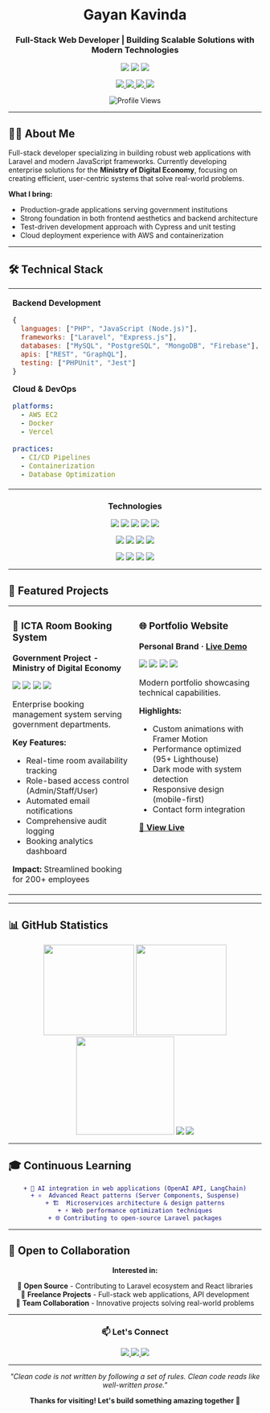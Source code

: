 <!-- Professional Header -->
<div align="center">
  <h1>Gayan Kavinda</h1>
  <h3>Full-Stack Web Developer | Building Scalable Solutions with Modern Technologies</h3>
  
  <p>
    <img src="https://img.shields.io/badge/📍_Based_in-Sri_Lanka-gray?style=flat-square" />
    <img src="https://img.shields.io/badge/💼_Experience-1+_Years-blue?style=flat-square" />
    <img src="https://img.shields.io/badge/🎯_Status-Open_to_Opportunities-green?style=flat-square" />
  </p>
  
  <p>
    <a href="https://linkedin.com/in/gayankavinda">
      <img src="https://img.shields.io/badge/LinkedIn-0077B5?style=flat&logo=linkedin&logoColor=white" />
    </a>
    <a href="https://gayankv-profile.vercel.app/">
      <img src="https://img.shields.io/badge/Portfolio-6C63FF?style=flat&logo=google-chrome&logoColor=white" />
    </a>
    <a href="mailto:gayankavinda98v.lk@gmail.com">
      <img src="https://img.shields.io/badge/Email-EA4335?style=flat&logo=gmail&logoColor=white" />
    </a>
    <a href="https://campsite.bio/gayankav">
      <img src="https://img.shields.io/badge/All_Links-C22D49?style=flat&logo=linktree&logoColor=white" />
    </a>
  </p>
  
  ![Profile Views](https://komarev.com/ghpvc/?username=GayanKavinda&color=6366f1&style=flat)
  
</div>

---

## 👨‍💻 About Me

Full-stack developer specializing in building robust web applications with Laravel and modern JavaScript frameworks. Currently developing enterprise solutions for the **Ministry of Digital Economy**, focusing on creating efficient, user-centric systems that solve real-world problems.

**What I bring:**
- Production-grade applications serving government institutions
- Strong foundation in both frontend aesthetics and backend architecture  
- Test-driven development approach with Cypress and unit testing
- Cloud deployment experience with AWS and containerization

---

## 🛠️ Technical Stack

<table>
<tr>
<td width="50%" valign="top">

**Backend Development**
```javascript
{
  languages: ["PHP", "JavaScript (Node.js)"],
  frameworks: ["Laravel", "Express.js"],
  databases: ["MySQL", "PostgreSQL", "MongoDB", "Firebase"],
  apis: ["REST", "GraphQL"],
  testing: ["PHPUnit", "Jest"]
}
```

**Cloud & DevOps**
```yaml
platforms:
  - AWS EC2
  - Docker
  - Vercel
  
practices:
  - CI/CD Pipelines
  - Containerization
  - Database Optimization
```

</td>
<td width="50%" valign="top">

**Frontend Development**
```javascript
{
  frameworks: ["React", "Vue.js"],
  styling: ["Tailwind CSS", "SASS", "Bootstrap"],
  libraries: ["Alpine.js", "Framer Motion"],
  tools: ["Figma", "Adobe Creative Suite"],
  testing: ["Cypress (E2E)", "React Testing Library"]
}
```

**Development Tools**
```bash
Version Control:  Git, GitHub
API Testing:      Postman
Project Mgmt:     Jira
Code Editors:     VS Code, Cursor AI
Design:           Figma, Adobe Suite
```

</td>
</tr>
</table>

<div align="center">

### Technologies

<p>
  <img src="https://img.shields.io/badge/Laravel-FF2D20?style=for-the-badge&logo=laravel&logoColor=white" />
  <img src="https://img.shields.io/badge/React-61DAFB?style=for-the-badge&logo=react&logoColor=black" />
  <img src="https://img.shields.io/badge/Vue.js-4FC08D?style=for-the-badge&logo=vue.js&logoColor=white" />
  <img src="https://img.shields.io/badge/Node.js-339933?style=for-the-badge&logo=node.js&logoColor=white" />
  <img src="https://img.shields.io/badge/Tailwind_CSS-06B6D4?style=for-the-badge&logo=tailwind-css&logoColor=white" />
</p>

<p>
  <img src="https://img.shields.io/badge/MySQL-4479A1?style=for-the-badge&logo=mysql&logoColor=white" />
  <img src="https://img.shields.io/badge/MongoDB-47A248?style=for-the-badge&logo=mongodb&logoColor=white" />
  <img src="https://img.shields.io/badge/PostgreSQL-336791?style=for-the-badge&logo=postgresql&logoColor=white" />
  <img src="https://img.shields.io/badge/Firebase-FFCA28?style=for-the-badge&logo=firebase&logoColor=black" />
</p>

<p>
  <img src="https://img.shields.io/badge/AWS-232F3E?style=for-the-badge&logo=amazon-aws&logoColor=white" />
  <img src="https://img.shields.io/badge/Docker-2496ED?style=for-the-badge&logo=docker&logoColor=white" />
  <img src="https://img.shields.io/badge/Vercel-000000?style=for-the-badge&logo=vercel&logoColor=white" />
  <img src="https://img.shields.io/badge/Git-F05032?style=for-the-badge&logo=git&logoColor=white" />
</p>

</div>

---

## 💼 Featured Projects

<div align="center">

<table>
<tr>
<td width="50%" valign="top">

### 🏢 ICTA Room Booking System
**Government Project - Ministry of Digital Economy**

<img src="https://img.shields.io/badge/Laravel-FF2D20?style=flat-square&logo=laravel&logoColor=white" />
<img src="https://img.shields.io/badge/MySQL-4479A1?style=flat-square&logo=mysql&logoColor=white" />
<img src="https://img.shields.io/badge/Tailwind-06B6D4?style=flat-square&logo=tailwind-css&logoColor=white" />
<img src="https://img.shields.io/badge/Alpine.js-8BC0D0?style=flat-square&logo=alpine.js&logoColor=black" />

Enterprise booking management system serving government departments.

**Key Features:**
- Real-time room availability tracking
- Role-based access control (Admin/Staff/User)
- Automated email notifications
- Comprehensive audit logging
- Booking analytics dashboard

**Impact:** Streamlined booking for 200+ employees

</td>
<td width="50%" valign="top">

### 🌐 Portfolio Website
**Personal Brand · [Live Demo](https://gayankv-profile.vercel.app/)**

<img src="https://img.shields.io/badge/React-61DAFB?style=flat-square&logo=react&logoColor=black" />
<img src="https://img.shields.io/badge/Tailwind-06B6D4?style=flat-square&logo=tailwind-css&logoColor=white" />
<img src="https://img.shields.io/badge/Framer_Motion-0055FF?style=flat-square&logo=framer&logoColor=white" />
<img src="https://img.shields.io/badge/Vercel-000000?style=flat-square&logo=vercel&logoColor=white" />

Modern portfolio showcasing technical capabilities.

**Highlights:**
- Custom animations with Framer Motion
- Performance optimized (95+ Lighthouse)
- Dark mode with system detection
- Responsive design (mobile-first)
- Contact form integration

**[🔗 View Live](https://gayankv-profile.vercel.app/)**

</td>
</tr>
</table>

</div>

---

## 📊 GitHub Statistics

<div align="center">
  
<img height="180em" src="https://github-readme-stats.vercel.app/api?username=GayanKavinda&show_icons=true&theme=radical&hide_border=true&bg_color=0d1117&title_color=6c63ff&icon_color=6c63ff&text_color=c9d1d9&count_private=true&include_all_commits=true&ring_color=6c63ff" />
<img height="180em" src="https://github-readme-stats.vercel.app/api/top-langs/?username=GayanKavinda&layout=compact&theme=radical&hide_border=true&bg_color=0d1117&title_color=6c63ff&text_color=c9d1d9&langs_count=8" />

<img height="195em" src="https://github-readme-streak-stats.herokuapp.com/?user=GayanKavinda&theme=radical&hide_border=true&background=0d1117&stroke=6c63ff&ring=6c63ff&fire=fbbf24&currStreakLabel=6c63ff&sideLabels=c9d1d9&dates=8b949e" />

<img src="https://github-readme-activity-graph.vercel.app/graph?username=GayanKavinda&theme=react-dark&hide_border=true&bg_color=0d1117&color=6c63ff&line=6c63ff&point=fbbf24&area=true&area_color=6c63ff" />

<img src="https://github-profile-trophy.vercel.app/?username=GayanKavinda&theme=radical&no-frame=true&no-bg=true&margin-w=4&row=1&column=7" />

</div>

---

## 🎓 Continuous Learning

<div align="center">

```diff
+ 🤖 AI integration in web applications (OpenAI API, LangChain)
+ ⚛️  Advanced React patterns (Server Components, Suspense)
+ 🏗️  Microservices architecture & design patterns
+ ⚡ Web performance optimization techniques
+ 🌐 Contributing to open-source Laravel packages
```

</div>

---

## 🤝 Open to Collaboration

<div align="center">

**Interested in:**

🔹 **Open Source** - Contributing to Laravel ecosystem and React libraries  
🔹 **Freelance Projects** - Full-stack web applications, API development  
🔹 **Team Collaboration** - Innovative projects solving real-world problems

</div>

---

<div align="center">

### 📫 Let's Connect

<p>
  <a href="https://linkedin.com/in/gayankavinda">
    <img src="https://img.shields.io/badge/LinkedIn-Let's_Connect-0077B5?style=for-the-badge&logo=linkedin&logoColor=white" />
  </a>
  <a href="https://gayankv-profile.vercel.app/">
    <img src="https://img.shields.io/badge/Portfolio-View_Projects-6C63FF?style=for-the-badge&logo=google-chrome&logoColor=white" />
  </a>
  <a href="mailto:gayankavinda98v.lk@gmail.com">
    <img src="https://img.shields.io/badge/Email-Get_In_Touch-EA4335?style=for-the-badge&logo=gmail&logoColor=white" />
  </a>
</p>

---

*"Clean code is not written by following a set of rules. Clean code reads like well-written prose."*

**Thanks for visiting! Let's build something amazing together 🚀**

</div>
